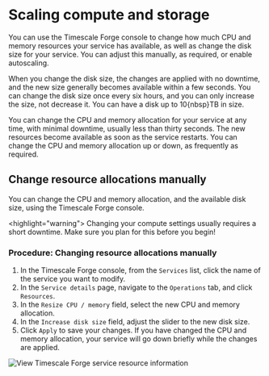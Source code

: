 # Scaling compute and storage
You can use the Timescale Forge console to change how much CPU and memory
resources your service has available, as well as change the disk size for your
service. You can adjust this manually, as required, or enable autoscaling.

When you change the disk size, the changes are applied with no downtime, and the
new size generally becomes available within a few seconds. You can change the
disk size once every six hours, and you can only increase the size, not decrease
it. You can have a disk up to 10{nbsp}TB in size.

You can change the CPU and memory allocation for your service at any time, with
minimal downtime, usually less than thirty seconds. The new resources become
available as soon as the service restarts. You can change the CPU and memory
allocation up or down, as frequently as required.

## Change resource allocations manually
You can change the CPU and memory allocation, and the available disk size, using
the Timescale Forge console.

<highlight="warning">
Changing your compute settings usually requires a short downtime. Make sure you
plan for this before you begin!
</highlight>

### Procedure: Changing resource allocations manually
1.  In the Timescale Forge console, from the `Services` list, click the name of the service you want to modify.
1.  In the `Service details` page, navigate to the `Operations` tab, and click `Resources`.
1.  In the `Resize CPU / memory` field, select the new CPU and memory allocation.
1.  In the `Increase disk size` field, adjust the slider to the new disk size.
1.  Click `Apply` to save your changes. If you have changed the CPU and memory allocation, your service will go down briefly while the changes are applied.

<img class="main-content__illustration" src="https://assets.iobeam.com/images/docs/forge_images/timescale-forge-service-resources-4tb.png" alt="View Timescale Forge service resource information"/>

